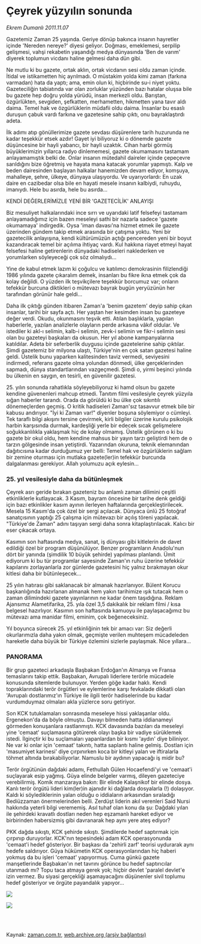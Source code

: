 # Çeyrek yüzyılın sonunda

*Ekrem Dumanlı 2011.11.07*

<td class="columnist-detail">
<p>Gazetemiz Zaman 25 yaşında. Geriye dönüp bakınca insanın hayretler içinde  'Nereden nereye?' diyesi geliyor. Doğması,  emeklemesi, serpilip gelişmesi, vahşi rekabetin yaşandığı medya dünyasında 'Ben de varım' diyerek toplumun vicdanı haline gelmesi daha dün gibi.</p>
<p>
<div id="haberMetinDiv">
<p>Ne mutlu ki bu gazete, ortak aklın, ortak vicdanın sesi oldu zaman içinde. İtidal ve istikametten hiç ayrılmadı. O müstakim yolda kimi zaman (farkına varmadan) hata da yaptı; ama, emin olun ki, hiçbirinde su-i niyet yoktu. Gazeteciliğin tabiatında var olan zorluklar yüzünden bazı hatalar oluşsa bile bu gazete hep doğru yolda yürüdü, insan merkezli oldu. Barıştan, özgürlükten, sevgiden, şefkatten, merhametten, hikmetten yana tavır aldı daima. Temel hak ve özgürlüklerin müdafii oldu daima. İnsanlar bu esaslı duruşun çabuk vardı farkına ve gazetesine sahip çıktı, onu bayraklaştırdı adeta.
<p>İlk adımı atıp gönüllerimize gazete sevdası düşürenlere tarih huzurunda ne kadar teşekkür etsek azdır! Gayet iyi biliyoruz ki o dönemde gazete düşüncesine bir hayli yabancı, bir hayli uzaktık. Cihan harbi görmüş büyüklerimizin yıllarca radyo dinlememesi, gazete okumamasını tastamam anlayamamıştık belki de. Onlar insanın mütedahil daireler içinde çepeçevre sarıldığını bize öğretmiş ve hayata mana katacak yorumlar yapmıştı. Kalp ve beden dairesinden başlayan halkalar hanemizden devam ediyor, komşuya, mahalleye, şehre, ülkeye, dünyaya ulaşıyordu. Ve uyarıyorlardı: En uzak daire en cazibedar olsa bile en hayati mesele insanın kalbiydi, ruhuydu, imanıydı. Hele bu asırda, hele bu asırda...
<p>KENDİ DEĞERLERİMİZLE YENİ BİR 'GAZETECİLİK' ANLAYIŞI
<p>Biz mesuliyet halkalarındaki ince sırrı ve uyarıdaki latif felsefeyi tastamam anlayamadığımız için bazen meseleyi sathi bir nazarla sadece 'gazete okumamaya' indirgedik. Oysa 'iman davası'na hizmet etmek ile gazete üzerinden gündem takip etmek arasında bir çatışma yoktu. Yeni bir gazetecilik anlayışına, kendi kültürümüzün açtığı pencereden yeni bir boyut kazandıracak temel bir açılıma ihtiyaç vardı. Kul hakkına riayet etmeyi hayat felsefesi haline getirenlerin dünyadaki hadiseleri naklederken ve yorumlarken söyleyeceği çok söz olmalıydı...
<p>Yine de kabul etmek lazım ki çoğulcu ve katılımcı demokrasinin filizlendiği 1986 yılında gazete çıkaralım demek, insanları bu fikre ikna etmek çok da kolay değildi. O yüzden ilk teşvikçilere teşekkür borcumuz var; onların tefekkür burcuna diktikleri o mütevazı bayrak bugün yeryüzünün her tarafından görünür hale geldi...
<p>Daha ilk çıktığı günden itibaren Zaman'a 'benim gazetem' deyip sahip çıkan insanlar, tarihi bir sayfa açtı. Her yaştan her kesimden insan bu gazeteye değer verdi. Okudu, okunmasını teşvik etti. Atılan başlıklarla, yapılan haberlerle, yazılan analizlerle olayların perde arkasına vâkıf oldular. Ve istediler ki akl-ı selimin, kalb-i selimin, zevk-i selimin ve fikr-i selimin sesi olan bu gazeteyi başkaları da okusun. Her yıl abone kampanyalarına katıldılar. Adeta bir seferberlik duygusu içinde gazetelerine sahip çıktılar. Şimdi gazetemiz bir milyona ulaştı, Türkiye'nin en çok satan gazetesi haline geldi. Üstelik bunu yaparken kalitesinden taviz vermedi, seviyesini indirmedi, referans gazete olma yolundan dönmedi, ülke gerçeklerinden sapmadı, dünya standartlarından vazgeçmedi. Şimdi o, yirmi beşinci yılında bu ülkenin en saygın, en tesirli, en güvenilir gazetesi.
<p>25. yılın sonunda rahatlıkla söyleyebiliyoruz ki hamd olsun bu gazete kendine güvenenleri mahcup etmedi. Tanıtım filmi vesilesiyle çeyrek yüzyıla sığan haberler tarandı. Orada da görüldü ki bu ülke çok sıkıntılı dönemeçlerden geçmiş. O kritik hadiseleri Zaman'sız tasavvur etmek bile bir kabusu andırıyor. "İyi ki Zaman var!" diyenler boşuna söylemiyor o cümleyi. Tek taraflı bilgi akışını tersine çevirmek, kirli bilgiler üzerine kurulu psikolojik harbin karşısında durmak, kardeşliği yerle bir edecek sıcak gelişmelere soğukkanlılıkla yaklaşmak hiç de kolay olmamış. Üstelik görünen o ki bu gazete bir okul oldu, hem kendine mahsus bir yayın tarzı geliştirdi hem de o tarzın gölgesinde insan yetiştirdi. Yazarından okuruna, teknik elemanından dağıtıcısına kadar durduğumuz yer belli: Temel hak ve özgürlüklerin sağlam bir zemine oturması için mutlaka gazete(ler)in tefekkür burcunda dalgalanması gerekiyor. Allah yolumuzu açık eylesin... 
<p><h3>25. yıl vesilesiyle daha da bütünleşmek</h3>
<p>Çeyrek asrı geride bırakan gazeteniz bu anlamlı zaman dilimini çeşitli etkinliklerle kutlayacak. 3 Kasım, bayram öncesine bir tarihe denk geldiği için bazı etkinlikler kasım ayının ilerleyen haftalarında gerçekleştirilecek. Mesela 15 Kasım'da çok özel bir sergi açılacak. Dünyaca ünlü 25 fotoğraf sanatçısının yaptığı 25 çalışma için mütevazı bir açılış töreni yapılacak. "Türkiye'de Zaman" adını taşıyan sergi daha sonra kitaplaştırılacak. Kalıcı bir eser çıkacak ortaya.
<p>Kasımın son haftasında medya, sanat, iş dünyası gibi kitlelerin de davet edildiği özel bir program düşünülüyor. Benzer programların Anadolu'nun dört bir yanında (şimdilik 10 büyük şehirde) yapılması planlandı. Ümit ediyorum ki bu tür programlar sayesinde Zaman'ın ruhu üzerine tefekkür kapılarını zorlayanlarla zor günlerde gazetesini hiç yalnız bırakmayan okur kitlesi daha bir bütünleşecek... 
<p>25 yılın hatırası gibi saklanacak bir almanak hazırlanıyor. Bülent Korucu başkanlığında hazırlanan almanak hem yakın tarihimize ışık tutacak hem o zaman dilimindeki gazete yayınlarının ne kadar önem taşıdığına. Reklam Ajansımız Alametifarika, 25. yıla özel 3,5 dakikalık bir reklam filmi / kısa belgesel hazırlıyor. Kasımın son haftasında kamuoyu ile paylaşacağımız bu mütevazı ama manidar filmi, eminim, çok beğeneceksiniz.
<p>Yıl boyunca sürecek 25. yıl etkinliğinin tek bir amacı var: Siz değerli okurlarımızla daha yakın olmak, geçmişte verilen muhteşem mücadeleden hareketle daha büyük bir Türkiye özlemini sizlerle paylaşmak. Nice yıllara...
<p><h3>PANORAMA</h3>
<p>Bir grup gazeteci arkadaşla Başbakan Erdoğan'ın Almanya ve Fransa temaslarını takip ettik. Başbakan, Avrupalı liderlere terörle mücadele konusunda sitemlerde bulunuyor. Yerden göğe kadar haklı. Kendi topraklarındaki terör örgütleri ve eylemlerine karşı fevkalade dikkatli olan 'Avrupalı dostlarımız'ın Türkiye ile ilgili terör hadiselerinde bu kadar vurdumduymaz olmaları akla yüzlerce soru getiriyor.
<p>
<p>Son KCK tutuklamaları sonrasında meseleye hissi yaklaşanlar oldu. Ergenekon'da da böyle olmuştu. Davayı bilmeden hatta iddianameyi görmeden konuşanlara rastlanmıştı. KCK davasında bazıları da meseleyi yine 'cemaat' suçlamasına götürerek olayı başka bir vadiye sürüklemek istedi. İlginçtir ki bu suçlamaları yapanlardan bir kısmı 'aydın' diye biliniyor. Ne var ki onlar için 'cemaat' takıntı, hatta saplantı haline gelmiş. Dostları için 'masumiyet karinesi' diye çırpınırken koca bir kitleyi yalan ve iftiralarla töhmet altında bırakabiliyorlar. Namuslu bir aydının yapacağı iş midir bu?
<p>
<p>Terör örgütünün dağdaki adamı, Fethullah Gülen Hocaefendi'yi ve 'cemaat'i suçlayarak esip yağmış. Güya elinde belgeler varmış, dileyen gazeteciye verebilirmiş. Komik manzaraya bakın: Bir elinde Kalaşnikof bir elinde dosya. Kanlı terör örgütü lideri kim(ler)in ajanıdır ki dağlarda dosyalarla (!) dolaşıyor. Kaldı ki söylediklerinin yalan olduğu o iddiaların arkasından sıraladığı Bediüzzaman önermelerinden belli. Zerdüşt liderin akıl verenleri Said Nursi hakkında yeterli bilgi verememiş. Asıl tuhaf olan konu da şu: Dağdaki yılan ile şehirdeki kravatlı dostları neden hep eşzamanlı hareket ediyor ve birbirinden habersizmiş gibi davranarak hep aynı yere ateş ediyor?
<p>
<p>PKK dağda sıkıştı, KCK şehirde sıkıştı. Şimdilerde hedef saptırmak için çırpınıp duruyorlar. KCK'nın tepesindeki adam KCK operasyonunda 'cemaat'i hedef gösteriyor. Bir başkası da 'zehirli zarf' teorisi uydurarak aynı hedefe saldırıyor. Güya hükümetin KCK operasyonlarından hiç haberi yokmuş da bu işleri 'cemaat' yapıyormuş. Cuma günkü gazete manşetlerinde Başbakan'ın net tavrını görünce bu hedef saptırıcılar utanmadı mı? Topu taca atmaya gerek yok; hiçbir devlet 'paralel devlet'e izin vermez. Bu siyasi gerçekliği aşamayacağını düşünenler sivil toplumu hedef gösteriyor ve örgüte payandalık yapıyor...

<p><img border="0" src="http://web.archive.org/web/20111210024502im_/http://medya.zaman.com.tr/2011/11/07/tiraj.jpg"/>
<p><img border="0" src="http://web.archive.org/web/20111210024502im_/http://medya.zaman.com.tr/2011/11/07/tiraj2.jpg"/></p></p></p></p></p></p></p></p></p></p></p></p></p></p></p></p></p></p></p></p></p></p></div>
</p>


<p><br>
		 </br></p></td>

Kaynak: [zaman.com.tr](http://zaman.com.tr/yazar.do?yazino=1199356), [web.archive.org (arşiv bağlantısı)](http://web.archive.org/web/20111210024502/http://zaman.com.tr:80/yazar.do?yazino=1199356)
